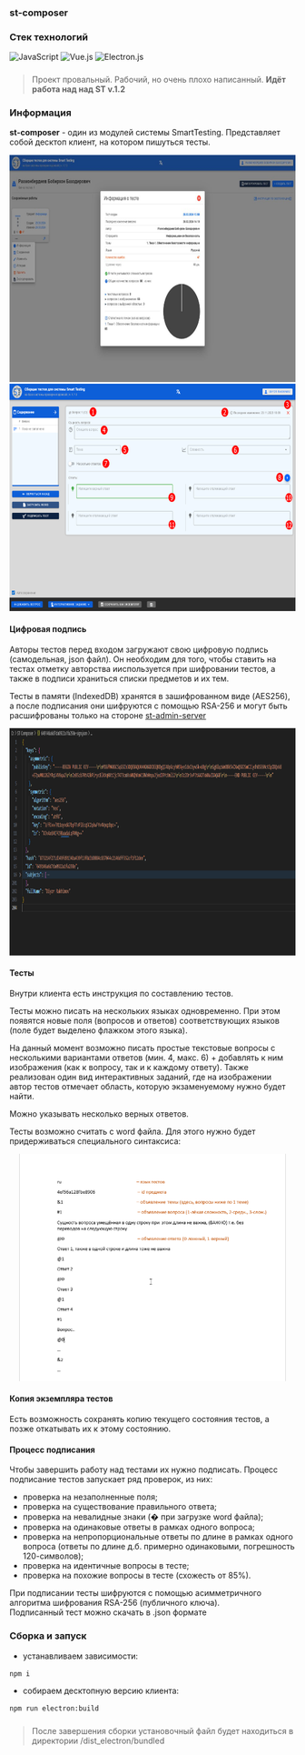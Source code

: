 ### st-composer

### Стек технологий
<div>
    <img
    style="height: 45px;"
    src="https://cdn-icons-png.flaticon.com/512/5968/5968292.png"
    alt="JavaScript"
    />
    <img
    style="height: 45px;"
    src="https://upload.wikimedia.org/wikipedia/commons/thumb/9/95/Vue.js_Logo_2.svg/1200px-Vue.js_Logo_2.svg.png"
    alt="Vue.js"
    />
    <img
    style="height: 45px;"
    src="https://upload.wikimedia.org/wikipedia/commons/thumb/9/91/Electron_Software_Framework_Logo.svg/1200px-Electron_Software_Framework_Logo.svg.png"
    alt="Electron.js"
    />
</div>

###
> Проект провальный. Рабочий, но очень плохо написанный. <strong>Идёт работа над над ST v.1.2</strong>

### Информация
**st-composer** - один из модулей системы SmartTesting. Представляет собой десктоп клиент, на котором пишуться тесты.
<div align="center">
    <img
    style="height: 400px;"
    src="docs/composer-dashboard.jpg"
    alt="Composer dashboard"
    />
    <img
    style="height: 400px;"
    src="public/assets/guide/17.png"
    alt="Composer workspace"
    />
</div>

#### Цифровая подпись
Авторы тестов перед входом загружают свою цифровую подпись (самодельная, json файл). Он необходим для того, чтобы ставить на тестах отметку авторства ииспользуется при шифровании тестов, а также в подписи храниться списки предметов и их тем.

Тесты в памяти (IndexedDB) хранятся в зашифрованном виде (AES256), а после подписания они шифруются с помощью RSA-256 и могут быть расшифрованы только на стороне [st-admin-server](https://github.com/rakhmight/st-admin-server)

<div align="center">
    <img
    style="height: 400px;"
    src="docs/sign.png"
    alt="JSON sign"
    />
</div>

#### Тесты
Внутри клиента есть инструкция по составлению тестов.

Тесты можно писать на нескольких языках одновременно. При  этом появятся новые поля (вопросов и ответов) соответствующих языков (поле будет выделено флажком этого языка).

На данный момент возможно писать простые текстовые вопросы с несколькими вариантами ответов (мин. 4, макс. 6) + добавлять к ним изображения (как к вопросу, так и к каждому ответу). Также реализован один вид интерактивных заданий, где на изображении автор тестов отмечает область, которую экзаменуемому нужно будет найти.

Можно указывать несколько верных ответов.

Тесты возможно считать с word файла. Для этого нужно будет придерживаться специального синтаксиса:

<div align="center">
    <img
    style="height: 400px;"
    src="docs/word.png"
    alt="Word file"
    />
</div>

#### Копия экземпляра тестов
Есть возможность сохранять копию текущего состояния тестов, а позже откатывать их к этому состоянию.

#### Процесс подписания
Чтобы завершить работу над тестами их нужно подписать. Процесс подписание тестов запускает ряд проверок, из них:
- проверка на незаполненные поля;
- проверка на существование правильного ответа;
- проверка на невалидные знаки (� при загрузке word файла);
- проверка на одинаковые ответы в рамках одного вопроса;
- проверка на непропорциональные ответы по  длине в рамках одного вопроса (ответы по длине д.б. примерно одинаковыми, погрешность 120-символов);
- проверка на идентичные вопросы в тесте;
- проверка  на похожие вопросы в тесте (схожесть от 85%).

При подписании тесты шифруются с помощью асимметричного алгоритма шифрования RSA-256 (публичного ключа).\
Подписанный тест можно скачать в .json формате

### Сборка и запуск
- устанавливаем зависимости:
```bash
npm i
```

- собираем десктопную версию клиента:
```bash
npm run electron:build
```
###
> После завершения сборки установочный файл будет находиться в директории /dist_electron/bundled